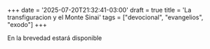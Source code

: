 +++
date = '2025-07-20T21:32:41-03:00'
draft = true
title = 'La transfiguracion y el Monte Sinai'
tags = ["devocional", "evangelios", "exodo"]
+++

En la brevedad estará disponible
